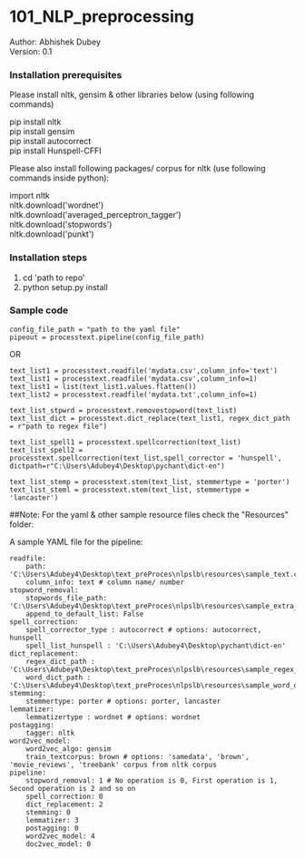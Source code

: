 # 101_NLP_preprocessing


Author: Abhishek Dubey<br/>
Version: 0.1


### Installation prerequisites 
Please install nltk, gensim & other libraries below (using following commands)

pip install nltk<br/>
pip install gensim<br/>
pip install autocorrect<br/>
pip install Hunspell-CFFI<br/>

Please also install following packages/ corpus for nltk (use following commands inside python):

import nltk<br/>
nltk.download('wordnet')<br/>
nltk.download('averaged_perceptron_tagger')<br/>
nltk.download('stopwords')<br/>
nltk.download('punkt')<br/>


### Installation steps<br/>
1. cd 'path to repo'
2. python setup.py install


### Sample code
```
config_file_path = "path to the yaml file"
pipeout = processtext.pipeline(config_file_path)
```

OR

```
text_list1 = processtext.readfile('mydata.csv',column_info='text')
text_list1 = processtext.readfile('mydata.csv',column_info=1)
text_list1 = list(text_list1.values.flatten())
text_list2 = processtext.readfile('mydata.txt',column_info=1)

text_list_stpwrd = processtext.removestopword(text_list)
text_list_dict = processtext.dict_replace(text_list1, regex_dict_path = r"path to regex file")

text_list_spell1 = processtext.spellcorrection(text_list)
text_list_spell2 = processtext.spellcorrection(text_list,spell_corrector = 'hunspell', dictpath=r"C:\Users\Adubey4\Desktop\pychant\dict-en")

text_list_stemp = processtext.stem(text_list, stemmertype = 'porter')
text_list_steml = processtext.stem(text_list, stemmertype = 'lancaster')
```

##Note:
For the yaml & other sample resource files check the "Resources" folder:

A sample YAML file for the pipeline:
```
readfile:
    path: 'C:\Users\Adubey4\Desktop\text_preProces\nlpslb\resources\sample_text.csv'
    column_info: text # column name/ number
stopword_removal:
    stopwords_file_path: 'C:\Users\Adubey4\Desktop\text_preProces\nlpslb\resources\sample_extra_stopword.csv'
    append_to_default_list: False
spell_correction:
    spell_corrector_type : autocorrect # options: autocorrect, hunspell
    spell_list_hunspell : 'C:\Users\Adubey4\Desktop\pychant\dict-en'
dict_replacement:
    regex_dict_path : 'C:\Users\Adubey4\Desktop\text_preProces\nlpslb\resources\sample_regex_dict.csv'
    word_dict_path : 'C:\Users\Adubey4\Desktop\text_preProces\nlpslb\resources\sample_word_dict.csv'
stemming:
    stemmertype: porter # options: porter, lancaster
lemmatizer:
    lemmatizertype : wordnet # options: wordnet
postagging:
    tagger: nltk
word2vec_model:
    word2vec_algo: gensim
    train_textcorpus: brown # options: 'samedata', 'brown', 'movie_reviews', 'treebank' corpus from nltk corpus
pipeline:
    stopword_removal: 1 # No operation is 0, First operation is 1, Second operation is 2 and so on
    spell_correction: 0
    dict_replacement: 2
    stemming: 0
    lemmatizer: 3
    postagging: 0
    word2vec_model: 4
    doc2vec_model: 0
```
